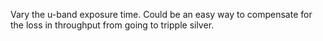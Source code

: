 Vary the u-band exposure time. Could be an easy way to compensate for the loss in throughput from going to tripple silver.

